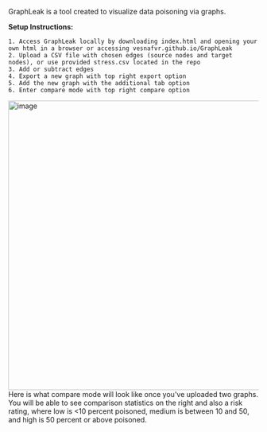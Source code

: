 GraphLeak is a tool created to visualize data poisoning via graphs. 

**Setup Instructions:**

	1. Access GraphLeak locally by downloading index.html and opening your own html in a browser or accessing vesnafvr.github.io/GraphLeak
	2. Upload a CSV file with chosen edges (source nodes and target nodes), or use provided stress.csv located in the repo
	3. Add or subtract edges
	4. Export a new graph with top right export option
 	5. Add the new graph with the additional tab option
	6. Enter compare mode with top right compare option
  
<img width="1260" height="582" alt="image" src="https://github.com/user-attachments/assets/2c3e5c7a-b398-4ef2-aae6-42445ee12bbc" />
Here is what compare mode will look like once you've uploaded two graphs. You will be able to see comparison statistics on the right and also a risk rating, where low is <10 percent poisoned, medium is between 10 and 50, and high is 50 percent or above poisoned.
